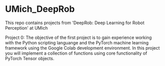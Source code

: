 # UMich_DeepRob
This repo contains projects from 'DeepRob: Deep Learning for Robot Perception' at UMich

Project 0:
The objective of the first project is to gain experience working with the Python scripting languange and the PyTorch machine learning framework using the Google Colab development environment. In this project you will implement a collection of functions using core functionality of PyTorch Tensor objects.
